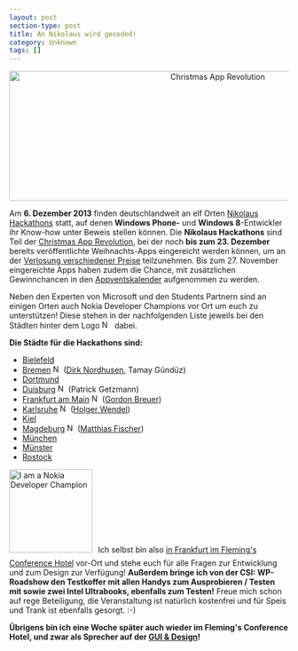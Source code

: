 ```yaml
---
layout: post
section-type: post
title: An Nikolaus wird gecoded!
category: Unknown
tags: []
---
```

<p style="text-align: center;"><a href="http://www.microsoft.com/germany/msdn/myapp/xmas/nikolaus-hackathon.aspx"><img class="aligncenter  wp-image-6958" alt="Christmas App Revolution" src="http://anheledirwp.blob.core.windows.net/wordpress/2013/11/hero-xmas.jpg" width="736" height="234" /></a></p>
Am <strong>6. Dezember 2013</strong> finden deutschlandweit an elf Orten <a href="http://www.microsoft.com/germany/msdn/myapp/xmas/nikolaus-hackathon.aspx" target="_blank">Nikolaus Hackathons</a> statt, auf denen <strong>Windows Phone-</strong> und <strong>Windows 8</strong>-Entwickler ihr Know-how unter Beweis stellen können. Die <strong>Nikolaus Hackathons</strong> sind Teil der <a href="http://www.microsoft.com/germany/msdn/myapp/xmas/default.aspx" target="_blank">Christmas App Revolution</a>, bei der noch <strong>bis zum 23. Dezember</strong> bereits veröffentlichte Weihnachts-Apps eingereicht werden können, um an der <a href="http://www.microsoft.com/germany/msdn/myapp/xmas/preise.aspx" target="_blank">Verlosung verschiedener Preise</a> teilzunehmen. Bis zum 27. November eingereichte Apps haben zudem die Chance, mit zusätzlichen Gewinnchancen in den <a href="http://www.microsoft.com/germany/msdn/myapp/xmas/appventskalender.aspx" target="_blank">Appventskalender</a> aufgenommen zu werden.

Neben den Experten von Microsoft und den Students Partnern sind an einigen Orten auch Nokia Developer Champions vor Ort um euch zu unterstützen! Diese stehen in der nachfolgenden Liste jeweils bei den Städten hinter dem Logo <img alt="Nokia Champion Programm Icon" src="http://anheledirwp.blob.core.windows.net/wordpress/2013/11/Program-Icon-e1385552335306-150x150.png" width="15" height="15" />  dabei.

<strong>Die Städte für die Hackathons sind:</strong>
<ul>
	<li><a href="https://msevents.microsoft.com/CUI/EventDetail.aspx?EventID= 1032571198&amp;Culture=de-DE">Bielefeld</a></li>
	<li><a href="https://msevents.microsoft.com/CUI/EventDetail.aspx?EventID=1032570992&amp;Culture=de-DE" target="_blank">Bremen</a> <img alt="Nokia Champion Programm Icon" src="http://anheledirwp.blob.core.windows.net/wordpress/2013/11/Program-Icon-e1385552335306-150x150.png" width="15" height="15" /> (<a href="http://developer.nokia.com/Profile/?u=DiNoGames">Dirk Nordhusen</a>, Tamay Gündüz)</li>
	<li><a href="https://msevents.microsoft.com/CUI/EventDetail.aspx?EventID= 1032571195&amp;Culture=de-DE">Dortmund</a></li>
	<li><a href="https://msevents.microsoft.com/CUI/EventDetail.aspx?EventID=1032570991&amp;Culture=de-DE" target="_blank">Duisburg</a> <img alt="Nokia Champion Programm Icon" src="http://anheledirwp.blob.core.windows.net/wordpress/2013/11/Program-Icon-e1385552335306-150x150.png" width="15" height="15" /> (Patrick Getzmann)</li>
	<li><a href="https://msevents.microsoft.com/CUI/EventDetail.aspx?EventID=1032570989&amp;Culture=de-DE" target="_blank">Frankfurt am Main</a> <img alt="Nokia Champion Programm Icon" src="http://anheledirwp.blob.core.windows.net/wordpress/2013/11/Program-Icon-e1385552335306-150x150.png" width="15" height="15" /> (<a href="http://developer.nokia.com/Profile/?u=Anheledir">Gordon Breuer</a>)</li>
	<li><a href="https://msevents.microsoft.com/CUI/EventDetail.aspx?EventID=1032570999&amp;Culture=de-DE" target="_blank">Karlsruhe</a> <img alt="Nokia Champion Programm Icon" src="http://anheledirwp.blob.core.windows.net/wordpress/2013/11/Program-Icon-e1385552335306-150x150.png" width="15" height="15" /> (<a href="http://developer.nokia.com/Profile/?u=levdaywalker">Holger Wendel</a>)</li>
	<li><a href="https://msevents.microsoft.com/CUI/EventDetail.aspx?EventID=1032570993&amp;Culture=de-DE" target="_blank">Kiel</a></li>
	<li><a href="https://msevents.microsoft.com/CUI/EventDetail.aspx?EventID=1032571121&amp;Culture=de-DE">Magdeburg</a> <img alt="Nokia Champion Programm Icon" src="http://anheledirwp.blob.core.windows.net/wordpress/2013/11/Program-Icon-e1385552335306-150x150.png" width="15" height="15" /> (<a href="http://developer.nokia.com/Profile/?u=fischmat">Matthias Fischer</a>)</li>
	<li><a href="https://msevents.microsoft.com/CUI/EventDetail.aspx?EventID=1032570996&amp;Culture=de-DE" target="_blank">München</a></li>
	<li><a href="https://msevents.microsoft.com/CUI/EventDetail.aspx?EventID=1032571000&amp;Culture=de-DE" target="_blank">Münster</a></li>
	<li><a href="https://msevents.microsoft.com/CUI/EventDetail.aspx?EventID=1032570994&amp;Culture=de-DE" target="_blank">Rostock</a></li>
</ul>
<img class="alignleft size-thumbnail wp-image-6992" style="margin-right: 10px; margin-bottom: 10px;" alt="I am a Nokia Developer Champion" src="http://anheledirwp.blob.core.windows.net/wordpress/2013/11/Program-Identifiers-e1385552110717-150x150.png" width="150" height="150" />Ich selbst bin also <a title="Nikolaus Hackathon für Windows und Windows Phone Apps" href="http://gordon-breuer.de/termine/termin/nikolaus-hackathon-fuer-windows-und-windows-phone-apps/">in Frankfurt im Fleming's Conference Hotel</a> vor-Ort und stehe euch für alle Fragen zur Entwicklung und zum Design zur Verfügung! <strong>Außerdem bringe ich von der CSI: WP-Roadshow den Testkoffer mit allen Handys zum Ausprobieren / Testen mit sowie zwei Intel Ultrabooks, ebenfalls zum Testen!</strong> Freue mich schon auf rege Beteiligung, die Veranstaltung ist natürlich kostenfrei und für Speis und Trank ist ebenfalls gesorgt. :-)

<strong>Übrigens bin ich eine Woche später auch wieder im Fleming's Conference Hotel, und zwar als Sprecher auf der <a title="GUI &amp; Design in Frankfurt" href="http://gui-design.ppedv.de/default.aspx">GUI &amp; Design</a>!</strong>
